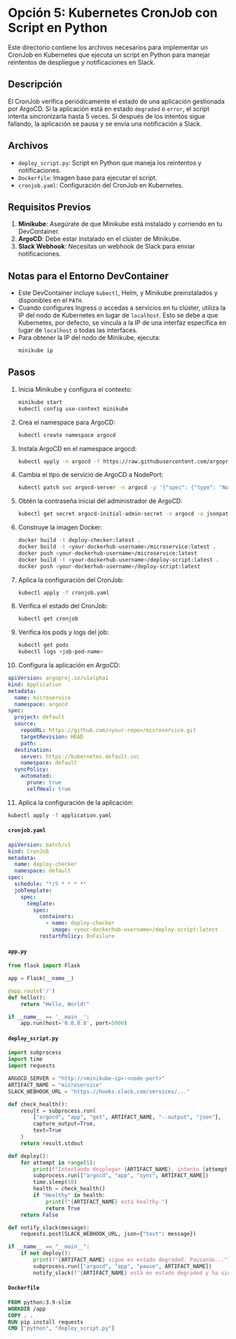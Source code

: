# Opción 5: Kubernetes CronJob con Script en Python

Este directorio contiene los archivos necesarios para implementar un CronJob en Kubernetes que ejecuta un script en Python para manejar reintentos de despliegue y notificaciones en Slack.

## Descripción

El CronJob verifica periódicamente el estado de una aplicación gestionada por ArgoCD. Si la aplicación está en estado `degraded` o `error`, el script intenta sincronizarla hasta 5 veces. Si después de los intentos sigue fallando, la aplicación se pausa y se envía una notificación a Slack.

## Archivos

- `deploy_script.py`: Script en Python que maneja los reintentos y notificaciones.
- `Dockerfile`: Imagen base para ejecutar el script.
- `cronjob.yaml`: Configuración del CronJob en Kubernetes.

## Requisitos Previos

1. **Minikube**: Asegúrate de que Minikube está instalado y corriendo en tu DevContainer.
2. **ArgoCD**: Debe estar instalado en el clúster de Minikube.
3. **Slack Webhook**: Necesitas un webhook de Slack para enviar notificaciones.

## Notas para el Entorno DevContainer

- Este DevContainer incluye `kubectl`, Helm, y Minikube preinstalados y disponibles en el `PATH`.
- Cuando configures Ingress o accedas a servicios en tu clúster, utiliza la IP del nodo de Kubernetes en lugar de `localhost`. Esto se debe a que Kubernetes, por defecto, se vincula a la IP de una interfaz específica en lugar de `localhost` o todas las interfaces.
- Para obtener la IP del nodo de Minikube, ejecuta:
  ```bash
  minikube ip
  ```

## Pasos
1. Inicia Minikube y configura el contexto:
   ```bash
   minikube start
   kubectl config use-context minikube
   ```

2. Crea el namespace para ArgoCD:
   ```bash
   kubectl create namespace argocd
   ```

3. Instala ArgoCD en el namespace argocd:
   ```bash
   kubectl apply -n argocd -f https://raw.githubusercontent.com/argoproj/argo-cd/stable/manifests/install.yaml
   ```

4. Cambia el tipo de servicio de ArgoCD a NodePort:
   ```bash
   kubectl patch svc argocd-server -n argocd -p '{"spec": {"type": "NodePort"}}'
   ```

5. Obtén la contraseña inicial del administrador de ArgoCD:
   ```bash
   kubectl get secret argocd-initial-admin-secret -n argocd -o jsonpath="{.data.password}" | base64 --decode; echo
   ```

6. Construye la imagen Docker:
   ```bash
   docker build -t deploy-checker:latest .
   docker build -t <your-dockerhub-username>/microservice:latest .
   docker push <your-dockerhub-username>/microservice:latest
   docker build -t <your-dockerhub-username>/deploy-script:latest .
   docker push <your-dockerhub-username>/deploy-script:latest
   ```

7. Aplica la configuración del CronJob:
   ```bash
   kubectl apply -f cronjob.yaml
   ```

8. Verifica el estado del CronJob:
   ```bash
   kubectl get cronjob
   ```

9. Verifica los pods y logs del job:
   ```bash
   kubectl get pods
   kubectl logs <job-pod-name>
   ```

10. Configura la aplicación en ArgoCD:
   ```yaml
   apiVersion: argoproj.io/v1alpha1
   kind: Application
   metadata:
     name: microservice
     namespace: argocd
   spec:
     project: default
     source:
       repoURL: https://github.com/<your-repo>/microservice.git
       targetRevision: HEAD
       path: .
     destination:
       server: https://kubernetes.default.svc
       namespace: default
     syncPolicy:
       automated:
         prune: true
         selfHeal: true
   ```

11. Aplica la configuración de la aplicación:
   ```bash
   kubectl apply -f application.yaml
   ```

#### **`cronjob.yaml`**
```yaml
apiVersion: batch/v1
kind: CronJob
metadata:
  name: deploy-checker
  namespace: default
spec:
  schedule: "*/5 * * * *"
  jobTemplate:
    spec:
      template:
        spec:
          containers:
            - name: deploy-checker
              image: <your-dockerhub-username>/deploy-script:latest
          restartPolicy: OnFailure
```

#### **`app.py`**
```python
from flask import Flask

app = Flask(__name__)

@app.route('/')
def hello():
    return "Hello, World!"

if __name__ == '__main__':
    app.run(host='0.0.0.0', port=5000)
```

#### **`deploy_script.py`**
```python
import subprocess
import time
import requests

ARGOCD_SERVER = "http://<minikube-ip>:<node-port>"
ARTIFACT_NAME = "microservice"
SLACK_WEBHOOK_URL = "https://hooks.slack.com/services/..."

def check_health():
    result = subprocess.run(
        ["argocd", "app", "get", ARTIFACT_NAME, "--output", "json"],
        capture_output=True,
        text=True
    )
    return result.stdout

def deploy():
    for attempt in range(5):
        print(f"Intentando desplegar {ARTIFACT_NAME}, intento {attempt + 1}")
        subprocess.run(["argocd", "app", "sync", ARTIFACT_NAME])
        time.sleep(10)
        health = check_health()
        if "Healthy" in health:
            print(f"{ARTIFACT_NAME} está healthy.")
            return True
    return False

def notify_slack(message):
    requests.post(SLACK_WEBHOOK_URL, json={"text": message})

if __name__ == "__main__":
    if not deploy():
        print(f"{ARTIFACT_NAME} sigue en estado degraded. Pausando...")
        subprocess.run(["argocd", "app", "pause", ARTIFACT_NAME])
        notify_slack(f"{ARTIFACT_NAME} está en estado degraded y ha sido pausado.")
```

#### **`Dockerfile`**
```dockerfile
FROM python:3.9-slim
WORKDIR /app
COPY . .
RUN pip install requests
CMD ["python", "deploy_script.py"]
```
